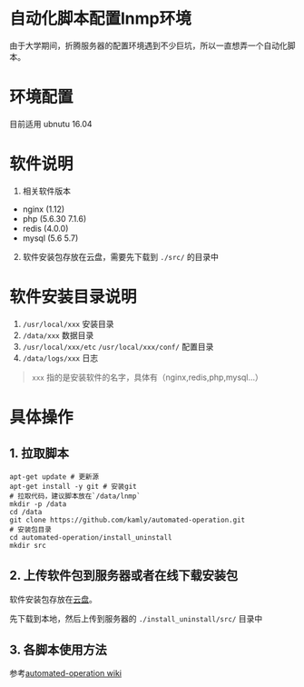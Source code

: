 # 自动化脚本配置lnmp环境

由于大学期间，折腾服务器的配置环境遇到不少巨坑，所以一直想弄一个自动化脚本。


# 环境配置

目前适用
ubnutu 16.04 

# 软件说明

1. 相关软件版本
 - nginx (1.12)
 - php (5.6.30 7.1.6)
 - redis (4.0.0)
 - mysql (5.6 5.7)

2. 软件安装包存放在云盘，需要先下载到 `./src/` 的目录中


# 软件安装目录说明


1.  `/usr/local/xxx` 安装目录
2.  `/data/xxx` 数据目录
3.  `/usr/local/xxx/etc` `/usr/local/xxx/conf/` 配置目录
4.  `/data/logs/xxx` 日志

> `xxx` 指的是安装软件的名字，具体有（nginx,redis,php,mysql...）

# 具体操作

## 1. 拉取脚本

```shell
apt-get update # 更新源
apt-get install -y git # 安装git
# 拉取代码，建议脚本放在`/data/lnmp`
mkdir -p /data
cd /data
git clone https://github.com/kamly/automated-operation.git
# 安装包目录
cd automated-operation/install_uninstall
mkdir src
```

## 2. 上传软件包到服务器或者在线下载安装包

软件安装包存放在[云盘](https://pan.baidu.com/s/1jJYgAN0)。

先下载到本地，然后上传到服务器的 `./install_uninstall/src/` 目录中

## 3. 各脚本使用方法

参考[automated-operation wiki](https://github.com/kamly/automated-operation/wiki)

